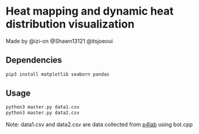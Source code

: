 # Heat mapping and dynamic heat distribution visualization

Made by @izi-on @Shawn13121 @itsjoeoui

## Dependencies

```python
pip3 install matplotlib seaborn pandas
```

## Usage

```python
python3 master.py data1.csv
python3 master.py data2.csv
```

Note: data1.csv and data2.csv are data collected from [p4lab](https://hackathon.p4labs.io/challenge/sandbox.html) using bot.cpp
